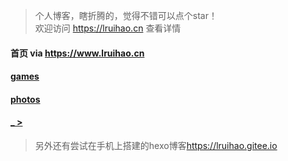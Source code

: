 > 个人博客，瞎折腾的，觉得不错可以点个star！  
> 欢迎访问 <https://lruihao.cn> 查看详情  
#### 首页 via <https://www.lruihao.cn> 
#### [games](https://www.lruihao.cn/games)  
#### [photos](https://www.lruihao.cn/photos)  
#### [_ >](https://www.lruihao.cn/csdn) 
> 另外还有尝试在手机上搭建的hexo博客<https://lruihao.gitee.io> 